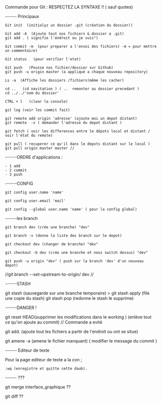 Commande pour Git :
RESPECTEZ LA SYNTAXE !! ( sauf quotes)

------ Principaux

	Git init  (initialyz un dossier .git (création du dossier))

	Git add -A  (Ajoute tout nos fichiers & dossier a .git)
	git add . ( signifie l'endroit ou je suis")

	Git commit -m  (pour preparer a l'envoi des fichiers( -m = pour mettre un commentaire)

	Git status   (pour verifier l'etat)

	Git push   (Pousse nos fichier/dossier sur Github)
	git push -u origin master (a appliqué a chaque nouveau repository)

	Ls -a  (Affiche les dossiers /fichiers(même les cacher)

	cd ..   (cd navitation ) ( ..  remonter au dossier precedant ) 
	cd ../../'nom du dossier'

	CTRL + l   (clear la console)

	git log (voir les commit fait)

	git remote add origin 'adresse' (ajoute moi un depot distant)
	git remote  -v ( demander l'adresse du depot distant )

	git fetch ( voir les differences entre le dépots local et distant / voir l'état du remote)

	git pull ( recuperer ce qu'il dans le depots distant sur le local )
	git pull origin master master //

------ORDRE d'applications :

	- 1 add
	- 2 commit 
	- 3 push 

------CONFIG

	git config user.name 'name'

	git config user.email 'mail'

	git config --global user.name 'name' ( pour la config global)

------les branch

	git branch dev (crée une branche) "dev"

	git branch -v (donne la liste des branch sur le depot)

	git checkout dev (changer de branche) "dev"

	git checkout -b dev (crée une branche et nous switch dessus) "dev"

	git push -u origin "dev" ( push sur la branch 'dev' d'un nouveau depot)

//git branch --set-upstream-to-origin/<branch> dev //

------STASH

git stash (sauvegarde sur une branche temporaire)
	>
	git stash apply (file une copie du stash)
	git stash pop (redonne le stash le supprime)

------DANGER !

git reset HEAD(supprimer les modifications dans le working )
(enlève tout ce qu'on ajoute au commit)
// Commande a evité 

git add. (ajoute tout les fichiers a partir de l'endroit ou ont se situe)

git amene -a (amene le fichier manquant)
( modifier le message du commit )


------ Editeur de texte

Pour la page editeur de texte a la con ;

	:wq (enregistre et quitte cette daub).

------ ???

git merge interface_graphique ??

git diff ??
